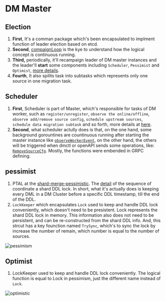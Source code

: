 # DM Master

## Election

1. **First**, It's a comman package which's been encapsulated to implment function of leader election based on etcd.
2. **Second**, [compaignLoop](https://github.com/pingcap/tiflow/blob/c65e2b72198de10319008b31dcf13d51509ccfde/dm/pkg/election/election.go#L200) is the kye to understand how the logical concept is continuous running.
3. **Third,** periodically, it'll recampaign leader of DM master instances and the leader'll **start** some components including `Scheduler`, `Pessimist` and `Optimist`, [more details](https://github.com/pingcap/tiflow/blob/c65e2b72198de10319008b31dcf13d51509ccfde/dm/master/election.go#L169).
4. **Fourth**, It also spilits task into subtasks which represents only one source in one migration task.

## Scheduler

1. **First**, Scheduler is part of Master, which's responsible for tasks of DM worker, such as `register/unregister`, `observe the online/offline`, `observe add/remove source config`, `schedule upstream sources`, `schedule data migration subtask` and so forth, more details at [here](https://github.com/pingcap/tiflow/blob/c65e2b72198de10319008b31dcf13d51509ccfde/dm/master/scheduler/scheduler.go#L44).  
2. **Second**, what scheduler actully does is that, on the one hand, some background gorountines are countinuous running after starting the master instance like [`observeWorkerEvent`](https://github.com/pingcap/tiflow/blob/c65e2b72198de10319008b31dcf13d51509ccfde/dm/master/scheduler/scheduler.go#L2081), on the other hand, the others will be triggered when dmctl or openAPI sends some operations, like: [`RemoveSourceCfg`](https://github.com/pingcap/tiflow/blob/c65e2b72198de10319008b31dcf13d51509ccfde/dm/master/scheduler/scheduler.go#L441). Mostly, the functions were embended in GRPC defining.

## pessimist

1. PTAL at the [shard-merge-pessimistic](https://docs.pingcap.com/zh/tidb-data-migration/v5.3/feature-shard-merge-pessimistic#%E5%AE%9E%E7%8E%B0%E5%8E%9F%E7%90%86). The [detail](https://github.com/pingcap/tiflow/blob/c65e2b72198de10319008b31dcf13d51509ccfde/dm/pkg/shardddl/pessimism/doc.go) of the sequence of coordinate a shard DDL lock. In short, what it's actually does is keeping every DML in a DM Cluster before a specific DDL timestamp, till the end of the DDL.
2. `LockKeeper` which encapsulates `Lock` used to keep and handle DDL lock conveniently, which doesn't need to be presistent. Lock represents the shard DDL lock in memory. This information also does not need to be persistent, and can be re-constructed from the shard DDL info. And, this strcut has a key founction named `TrySync`, which's to sync the lock by increase the number of remain, which number is equal to the number of sources.  

![pessimism](https://download.pingcap.com/images/tidb-data-migration/shard-ddl-flow.png)

## Optimist

1. LockKeeper used to keep and handle DDL lock conveniently. The logical function is equal to Lock in pessimism, just the different name instead of `Lock`.

![optimistic](https://download.pingcap.com/images/tidb-data-migration/optimistic-ddl-flow.png)
